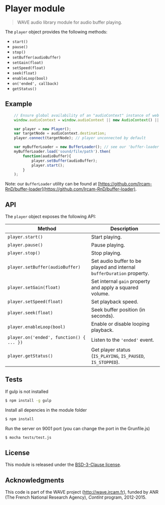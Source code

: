 # Player module

> WAVE audio library module for audio buffer playing.

The `player` object provides the following methods:

- `start()`
- `pause()`
- `stop() `
- `setBuffer(audioBuffer)`
- `setGain(float)`
- `setSpeed(float)`
- `seek(float)`
- `enableLoop(bool)`
- `on('ended', callback)`
- `getStatus()`


## Example

```js
    // Ensure global availability of an "audioContext" instance of web audio AudioContext.
    window.audioContext = window.audioContext || new AudioContext() || new webkitAudioContext();

    var player = new Player();
    var targetNode = audioContext.destination;
    player.connect(targetNode); // player unconnected by default

    var myBufferLoader = new BufferLoader(); // see our 'buffer-loader' module
    myBufferLoader.load('sound/file/path').then(
        function(audioBuffer){
            player.setBuffer(audioBuffer);
            player.start();
        }
    );


```

Note: our `BufferLoader` utility can be found at [https://github.com/Ircam-RnD/buffer-loader](https://github.com/Ircam-RnD/buffer-loader).

## API

The `player` object exposes the following API:

Method | Description
--- | ---
`player.start()` | Start playing.
`player.pause()` | Pause playing.
`player.stop()`  | Stop playing.
`player.setBuffer(audioBuffer)` | Set audio buffer to be played and internal `bufferDuration` property.
`player.setGain(float)` | Set internal `gain` property and apply a squared volume.
`player.setSpeed(float)` | Set playback speed.
`player.seek(float)` | Seek buffer position (in seconds).
`player.enableLoop(bool)` | Enable or disable looping playback.
`player.on('ended', function() { ... })` | Listen to the `'ended'` event.
`player.getStatus()` | Get player status (`IS_PLAYING`, `IS_PAUSED`, `IS_STOPPED`).

## Tests

If gulp is not installed

```bash
$ npm install -g gulp
```

Install all depencies in the module folder

```bash
$ npm install
```

Run the server on 9001 port (you can change the port in the Grunfile.js)

```bash
$ mocha tests/test.js
```

## License

This module is released under the [BSD-3-Clause license](http://opensource.org/licenses/BSD-3-Clause).

## Acknowledgments

This code is part of the WAVE project (http://wave.ircam.fr), funded by ANR (The French National Research Agency), *ContInt* program, 2012-2015.
